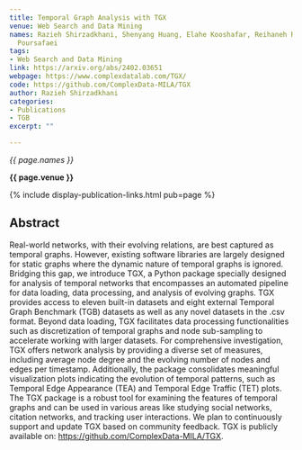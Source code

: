 ```yaml
---
title: Temporal Graph Analysis with TGX
venue: Web Search and Data Mining
names: Razieh Shirzadkhani, Shenyang Huang, Elahe Kooshafar, Reihaneh Rabbany, Farimah
  Poursafaei
tags:
- Web Search and Data Mining
link: https://arxiv.org/abs/2402.03651
webpage: https://www.complexdatalab.com/TGX/
code: https://github.com/ComplexData-MILA/TGX
author: Razieh Shirzadkhani
categories: 
- Publications
- TGB
excerpt: ""

---
```


*{{ page.names }}*

**{{ page.venue }}**

{% include display-publication-links.html pub=page %}

## Abstract

Real-world networks, with their evolving relations, are best captured as temporal graphs. However, existing software libraries are largely designed for static graphs where the dynamic nature of temporal graphs is ignored. Bridging this gap, we introduce TGX, a Python package specially designed for analysis of temporal networks that encompasses an automated pipeline for data loading, data processing, and analysis of evolving graphs. TGX provides access to eleven built-in datasets and eight external Temporal Graph Benchmark (TGB) datasets as well as any novel datasets in the .csv format. Beyond data loading, TGX facilitates data processing functionalities such as discretization of temporal graphs and node sub-sampling to accelerate working with larger datasets. For comprehensive investigation, TGX offers network analysis by providing a diverse set of measures, including average node degree and the evolving number of nodes and edges per timestamp. Additionally, the package consolidates meaningful visualization plots indicating the evolution of temporal patterns, such as Temporal Edge Appearance (TEA) and Temporal Edge Traffic (TET) plots. The TGX package is a robust tool for examining the features of temporal graphs and can be used in various areas like studying social networks, citation networks, and tracking user interactions. We plan to continuously support and update TGX based on community feedback. TGX is publicly available on: https://github.com/ComplexData-MILA/TGX.